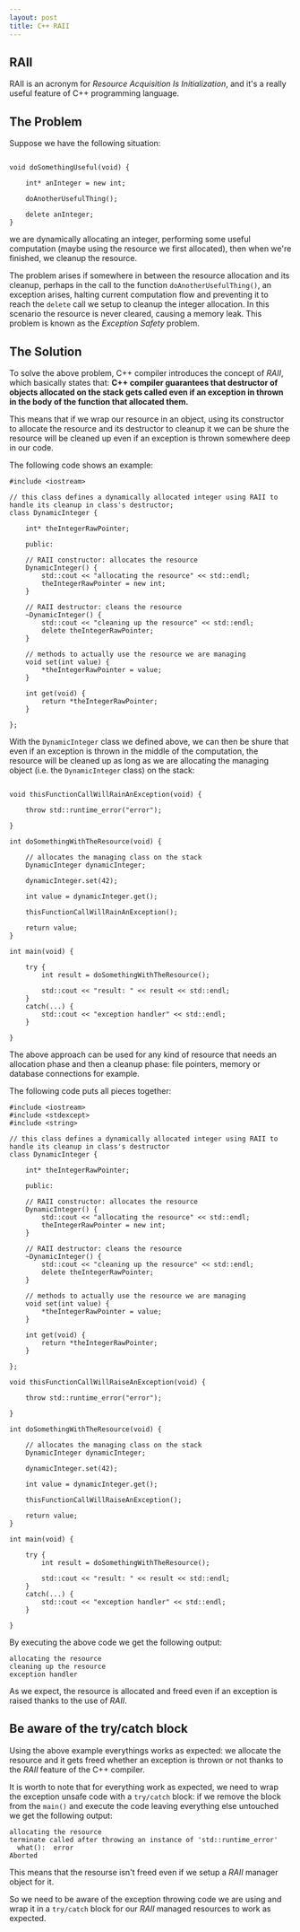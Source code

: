 ```yaml
---
layout: post
title: C++ RAII
---
```


## RAII

RAII is an acronym for *Resource Acquisition Is Initialization*, and it's a really useful feature of C++ programming language.

## The Problem

Suppose we have the following situation:

~~~

void doSomethingUseful(void) {
    
    int* anInteger = new int;
    
    doAnotherUsefulThing();
    
    delete anInteger;
}

~~~

we are dynamically allocating an integer, performing some useful computation (maybe using the resource we first allocated), then
when we're finished, we cleanup the resource.

The problem arises if somewhere in between the resource allocation and its cleanup, perhaps in the call to the function
`doAnotherUsefulThing()`, an exception arises, halting current computation flow and preventing it to reach the `delete` call
we setup to cleanup the integer allocation. In this scenario the resource is never cleared, causing a memory leak.
This problem is known as the *Exception Safety* problem.

## The Solution

To solve the above problem, C++ compiler introduces the concept of *RAII*, which basically states that: **C++ compiler guarantees that
destructor of objects allocated on the stack gets called even if an exception in thrown in the body of the function that allocated
them.**

This means that if we wrap our resource in an object, using its constructor to allocate the resource and its destructor to cleanup
it we can be shure the resource will be cleaned up even if an exception is thrown somewhere deep in our code.

The following code shows an example:

~~~
#include <iostream>

// this class defines a dynamically allocated integer using RAII to handle its cleanup in class's destructor;
class DynamicInteger {
    
    int* theIntegerRawPointer;
    
    public:
    
    // RAII constructor: allocates the resource
    DynamicInteger() {
        std::cout << "allocating the resource" << std::endl;
        theIntegerRawPointer = new int;
    }
    
    // RAII destructor: cleans the resource
    ~DynamicInteger() {
        std::cout << "cleaning up the resource" << std::endl;
        delete theIntegerRawPointer;
    }
    
    // methods to actually use the resource we are managing
    void set(int value) {
        *theIntegerRawPointer = value;
    }
    
    int get(void) {
        return *theIntegerRawPointer;
    }
    
};
~~~

With the `DynamicInteger` class we defined above, we can then be shure that even if an exception is thrown in the middle of
the computation, the resource will be cleaned up as long as we are allocating the managing object (i.e. the `DynamicInteger` class)
on the stack:

~~~

void thisFunctionCallWillRainAnException(void) {

    throw std::runtime_error("error");

}

int doSomethingWithTheResource(void) {
    
    // allocates the managing class on the stack
    DynamicInteger dynamicInteger;
    
    dynamicInteger.set(42);
    
    int value = dynamicInteger.get();
    
    thisFunctionCallWillRainAnException();
    
    return value;
}

int main(void) {

    try {
        int result = doSomethingWithTheResource();
        
        std::cout << "result: " << result << std::endl;
    }
    catch(...) {
        std::cout << "exception handler" << std::endl;
    }
    
}

~~~

The above approach can be used for any kind of resource that needs an allocation phase and then a cleanup phase: file pointers,
memory or database connections for example.

The following code puts all pieces together:

~~~
#include <iostream>
#include <stdexcept>
#include <string>

// this class defines a dynamically allocated integer using RAII to handle its cleanup in class's destructor
class DynamicInteger {
    
    int* theIntegerRawPointer;
    
    public:
    
    // RAII constructor: allocates the resource
    DynamicInteger() {
        std::cout << "allocating the resource" << std::endl;
        theIntegerRawPointer = new int;
    }
    
    // RAII destructor: cleans the resource
    ~DynamicInteger() {
        std::cout << "cleaning up the resource" << std::endl;
        delete theIntegerRawPointer;
    }
    
    // methods to actually use the resource we are managing
    void set(int value) {
        *theIntegerRawPointer = value;
    }
    
    int get(void) {
        return *theIntegerRawPointer;
    }
    
};

void thisFunctionCallWillRaiseAnException(void) {

    throw std::runtime_error("error");

}

int doSomethingWithTheResource(void) {
    
    // allocates the managing class on the stack
    DynamicInteger dynamicInteger;
    
    dynamicInteger.set(42);
    
    int value = dynamicInteger.get();
    
    thisFunctionCallWillRaiseAnException();
    
    return value;
}

int main(void) {

    try {
        int result = doSomethingWithTheResource();
        
        std::cout << "result: " << result << std::endl;
    }
    catch(...) {
        std::cout << "exception handler" << std::endl;
    }
    
}
~~~

By executing the above code we get the following output:

~~~
allocating the resource                                                                                                        
cleaning up the resource                                                                                                       
exception handler
~~~

As we expect, the resource is allocated and freed even if an exception is raised thanks to the use of *RAII*.

## Be aware of the try/catch block

Using the above example everythings works as expected: we allocate the resource and it gets freed whether an exception is thrown or
not thanks to the *RAII* feature of the C++ compiler.

It is worth to note that for everything work as expected, we need to wrap the exception unsafe code with a `try/catch` block: if we
remove the block from the `main()` and execute the code leaving everything else untouched we get the following output:

~~~
allocating the resource                                                                                                        
terminate called after throwing an instance of 'std::runtime_error'                                                            
  what():  error                                                                                                               
Aborted 
~~~

This means that the resourse isn't freed even if we setup a *RAII* manager object for it. 

So we need to be aware of the exception throwing code we are using and wrap it in a `try/catch` block for our *RAII* managed resources
to work as expected.
